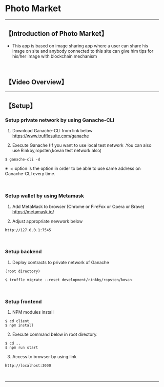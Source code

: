 # Photo Market

***

## 【Introduction of Photo Market】
- This app is based on image sharing app where a user can share his image on site and anybody connected to this site can give him tips for his/her image with blockchain mechanism

&nbsp;

## 【Video Overview】

***

## 【Setup】

### Setup private network by using Ganache-CLI
1. Download Ganache-CLI from link below  
https://www.trufflesuite.com/ganache  


2. Execute Ganache   (If you want to use local test network .You can also use Rinkby,ropsten,kovan test network also)
```
$ ganache-cli -d
```
※ `-d` option is the option in order to be able to use same address on Ganache-CLI every time.

&nbsp;


### Setup wallet by using Metamask
1. Add MetaMask to browser (Chrome or FireFox or Opera or Brave)    
https://metamask.io/  


2. Adjust appropriate newwork below 
```
http://127.0.0.1:7545
```

&nbsp;


### Setup backend
1. Deploy contracts to private network of Ganache
```
(root directory)

$ truffle migrate --reset development/rinkby/ropsten/kovan
```

&nbsp;


### Setup frontend
1. NPM modules install
```
$ cd client
$ npm install

```

2. Execute command below in root directory.
```
$ cd ..
$ npm run start
```

3. Access to browser by using link 
```
http://localhost:3000
```

&nbsp;

***